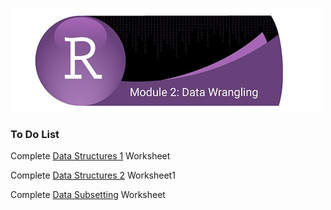 ![](../fig/module_2_header.jpg)

### To Do List
Complete [Data Structures 1](https://rawcdn.githack.com/mydatastory/r_intro_class/56b5e6f4725a010e524a120453ed34cd01a495c0/_episodes_html/data_structures_part1.html) Worksheet

Complete [Data Structures 2](https://rawcdn.githack.com/mydatastory/r_intro_class/bdc3346041dd141b0ec185eb4017498935495e9b/_episodes_html/data_structures_part2.html) Worksheet1

Complete [Data Subsetting](https://rawcdn.githack.com/mydatastory/r_intro_class/30169ac77570d61b5f6e42640a12d3651643437f/_episodes_html/data_subsetting.html) Worksheet
